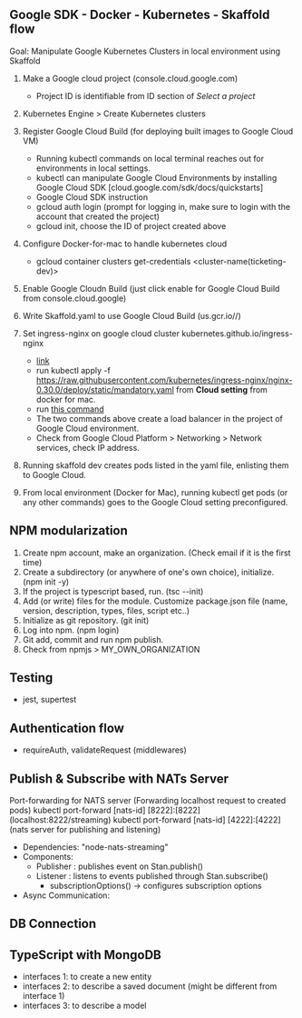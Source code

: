 
## Google SDK - Docker - Kubernetes - Skaffold flow
Goal: Manipulate Google Kubernetes Clusters in local environment using Skaffold

1. Make a Google cloud project (console.cloud.google.com)
    - Project ID is identifiable from ID section of *Select a project*
2. Kubernetes Engine > Create Kubernetes clusters
3. Register Google Cloud Build (for deploying built images to Google Cloud VM)
   - Running kubectl commands on local terminal reaches out for environments in local settings.
   - kubectl can manipulate Google Cloud Environments by installing Google Cloud SDK [cloud.google.com/sdk/docs/quickstarts]
   - Google Cloud SDK instruction
    - gcloud auth login (prompt for logging in, make sure to login with the account that created the project)
    - gcloud init, choose the ID of project created above
4. Configure Docker-for-mac to handle kubernetes cloud
   - gcloud container clusters get-credentials <cluster-name(ticketing-dev)>
5. Enable Google Cloudn Build (just click enable for Google Cloud Build from console.cloud.google)
6. Write Skaffold.yaml to use Google Cloud Build (us.gcr.io/<project-id>/<directory-name>)
7. Set ingress-nginx on google cloud cluster kubernetes.github.io/ingress-nginx    
   - [link](https://kubernetes.github.io/ingress-nginx/)
   - run kubectl apply -f https://raw.githubusercontent.com/kubernetes/ingress-nginx/nginx-0.30.0/deploy/static/mandatory.yaml from **Cloud setting** from docker for mac.
   - run [this command](https://kubernetes.github.io/ingress-nginx/deploy/#gce-gke) 
   - The two commands above create a load balancer in the project of Google Cloud environment.
   - Check from Google Cloud Platform > Networking > Network services, check IP address.

8. Running skaffold dev creates pods listed in the yaml file, enlisting them to Google Cloud.    
9. From local environment (Docker for Mac), running kubectl get pods (or any other commands) goes to the Google Cloud setting preconfigured.    
    
## NPM modularization
1. Create npm account, make an organization. (Check email if it is the first time)
2. Create a subdirectory (or anywhere of one's own choice), initialize. (npm init -y)
3. If the project is typescript based, run. (tsc --init)
4. Add (or write) files for the module. Customize package.json file (name, version, description, types, files, script etc..)
5. Initialize as git repository. (git init)
6. Log into npm. (npm login)
7. Git add, commit and run npm publish.
8. Check from npmjs > MY_OWN_ORGANIZATION

## Testing 
- jest, supertest

## Authentication flow
- requireAuth, validateRequest (middlewares)

## Publish & Subscribe with NATs Server
Port-forwarding for NATS server (Forwarding localhost request to created pods)
kubectl port-forward [nats-id] [8222]:[8222] (localhost:8222/streaming)
kubectl port-forward [nats-id] [4222]:[4222] (nats server for publishing and listening)
- Dependencies: "node-nats-streaming"
- Components:
    - Publisher : publishes event on Stan.publish()
    - Listener : listens to events published through Stan.subscribe()
        - subscriptionOptions() -> configures subscription options
- Async Communication:
    
## DB Connection

## TypeScript with MongoDB
- interfaces 1: to create a new entity
- interfaces 2: to describe a saved document (might be different from interface 1)
- interfaces 3: to describe a model